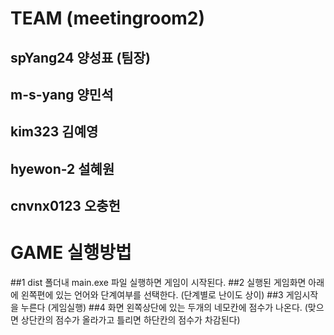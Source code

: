 # TEAM (meetingroom2)

## spYang24 양성표 (팀장)
## m-s-yang 양민석 
## kim323 김예영 
## hyewon-2 설혜원
## cnvnx0123 오충헌

# GAME 실행방법

##1 dist 폴더내 main.exe 파일 실행하면 게임이 시작된다.
##2 실행된 게임화면 아래에 왼쪽편에 있는 언어와 단계여부를 선택한다. (단계별로 난이도 상이)
##3 게임시작을 누른다 (게임실행)
##4 화면 왼쪽상단에 있는 두개의 네모칸에 점수가 나온다. (맞으면 상단칸의 점수가 올라가고 틀리면 하단칸의 점수가 차감된다)

